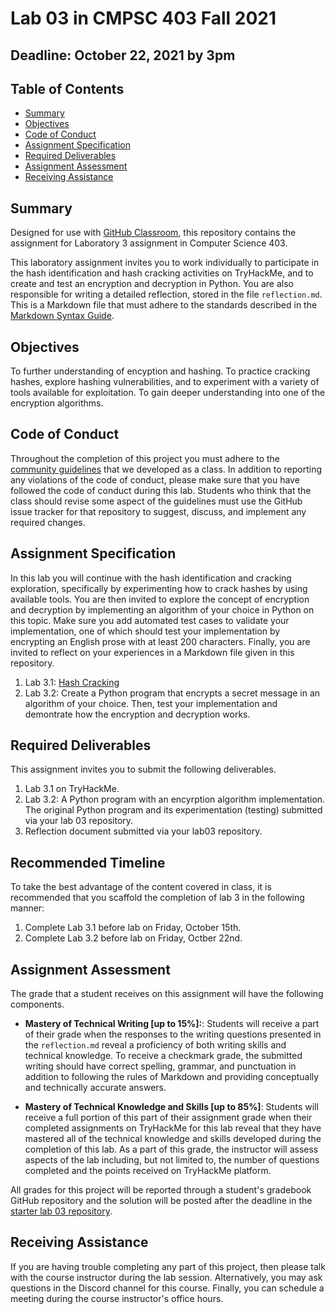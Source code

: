 # Lab 03 in CMPSC 403 Fall 2021

## Deadline: October 22, 2021 by 3pm

## Table of Contents

- [Summary](#summary)
- [Objectives](#objectives)
- [Code of Conduct](#code-of-conduct)
- [Assignment Specification](#assignment-specification)
- [Required Deliverables](#required-deliverables)
- [Assignment Assessment](#assignment-assessment)
- [Receiving Assistance](receiving-assistance)

## Summary

Designed for use with [GitHub Classroom](https://classroom.github.com/), this repository contains the assignment for Laboratory 3 assignment in Computer Science 403.

This laboratory assignment invites you to work individually to participate in the hash identification and hash cracking activities on TryHackMe, and to create and test an encryption and decryption in Python. You are also responsible for writing a detailed reflection, stored in the file `reflection.md`. This is a Markdown file that must adhere to the standards described in the [Markdown Syntax Guide](https://guides.github.com/features/mastering-markdown/).

## Objectives

To further understanding of encyption and hashing. To practice cracking hashes, explore hashing vulnerabilities, and to experiment with a variety of tools available for exploitation. To gain deeper understanding into one of the encryption algorithms.

## Code of Conduct

Throughout the completion of this project you must adhere to the [community guidelines](https://github.com/CMPSC403-AlleghenyCollege-Fall2021/community_guidelines) that we developed as a class. In addition to reporting any violations of the code of conduct, please make sure that you have followed the code of conduct during this lab. Students who think that the class should revise some aspect of the guidelines must use the GitHub issue tracker for that repository to suggest, discuss, and implement any required changes.

## Assignment Specification

In this lab you will continue with the hash identification and cracking exploration, specifically by experimenting how to crack hashes by using available tools. You are then invited to explore the concept of encryption and decryption by implementing an algorithm of your choice in Python on this topic. Make sure you add automated test cases to validate your implementation, one of which should test your implementation by encrypting an English prose with at least 200 characters. Finally, you are invited to reflect on your experiences in a Markdown file given in this repository.

1. Lab 3.1: [Hash Cracking](https://tryhackme.com/jr/alleghenycrackthehash5o)
2. Lab 3.2:  Create a Python program that encrypts a secret message in an algorithm of your choice. Then, test your implementation and demontrate how the encryption and decryption works.

## Required Deliverables

This assignment invites you to submit the following deliverables.

1. Lab 3.1 on TryHackMe.
3. Lab 3.2: A Python program with an encyrption algorithm implementation. The original Python program and its experimentation (testing) submitted via your lab 03 repository.
4. Reflection document submitted via your lab03 repository.

## Recommended Timeline

To take the best advantage of the content covered in class, it is recommended that you scaffold the completion of lab 3 in the following manner:

1. Complete Lab 3.1 before lab on Friday, October 15th.
2. Complete Lab 3.2 before lab on Friday, Octber 22nd.

## Assignment Assessment

The grade that a student receives on this assignment will have the following components.

- **Mastery of Technical Writing [up to 15%]:**: Students will receive a part of their grade when the responses to the writing questions presented in the `reflection.md` reveal a proficiency of both writing skills and technical knowledge. To receive a checkmark grade, the submitted writing should have correct spelling, grammar, and punctuation in addition to following the rules of Markdown and providing conceptually and technically accurate answers.

- **Mastery of Technical Knowledge and Skills [up to 85%]**: Students will receive a full portion of this part of their assignment grade when their completed assignments on TryHackMe for this lab reveal that they have mastered all of the technical knowledge and skills developed during the completion of this lab. As a part of this grade, the instructor will assess aspects of the lab including, but not limited to, the number of questions completed and the points received on TryHackMe platform.

All grades for this project will be reported through a student's gradebook GitHub repository and the solution will be posted after the deadline in the [starter lab 03 repository](https://github.com/CMPSC403-AlleghenyCollege-Fall2021/lab03).

## Receiving Assistance

If you are having trouble completing any part of this project, then please talk with the course instructor during the lab session. Alternatively, you may ask questions in the Discord channel for this course. Finally, you can schedule a meeting during the course instructor's office hours.
